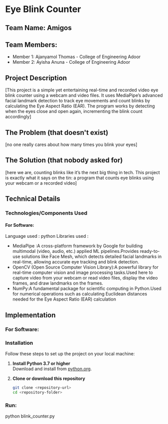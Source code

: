 # Eye Blink Counter
## Team Name: Amigos
## Team Members:
 * Member 1: Ajanyamol Thomas - College of Engineering Adoor
 * Member 2: Ayisha Anuna - College of Engineering Adoor
## Project Description
[This project is a simple yet entertaining real-time and recorded video eye blink counter using a webcam and video files. It uses MediaPipe’s advanced facial landmark detection to track eye movements and count blinks by calculating the Eye Aspect Ratio (EAR). The program works by detecting when the eyes close and open again, incrementing the blink count accordingly]

## The Problem (that doesn't exist)
[no one really cares about how many times you blink your eyes]

## The Solution (that nobody asked for)
[here we are, counting blinks like it’s the next big thing in tech. This project is exactly what it says on the tin: a program that counts eye blinks using your webcam or a recorded video]

## Technical Details
### Technologies/Components Used
#### For Software:

Language used : python
Libraries used : 
* MediaPipe :A cross-platform framework by Google for building multimodal (video, audio, etc.) applied ML pipelines.Provides ready-to-use solutions like Face Mesh, which detects detailed facial landmarks in real-time, allowing accurate eye tracking and blink detection.
* OpenCV (Open Source Computer Vision Library):A powerful library for real-time computer vision and image processing tasks.Used here to capture video from your webcam or read video files, display the video frames, and draw landmarks on the frames.
* NumPy:A fundamental package for scientific computing in Python.Used for numerical operations such as calculating Euclidean distances needed for the Eye Aspect Ratio (EAR) calculation
## Implementation
### For Software:
### Installation

Follow these steps to set up the project on your local machine:

1. **Install Python 3.7 or higher**  
   Download and install from [python.org](https://www.python.org/downloads/).

2. **Clone or download this repository**  
   ```bash
   git clone <repository-url>
   cd <repository-folder>


### Run:
python blink_counter.py
